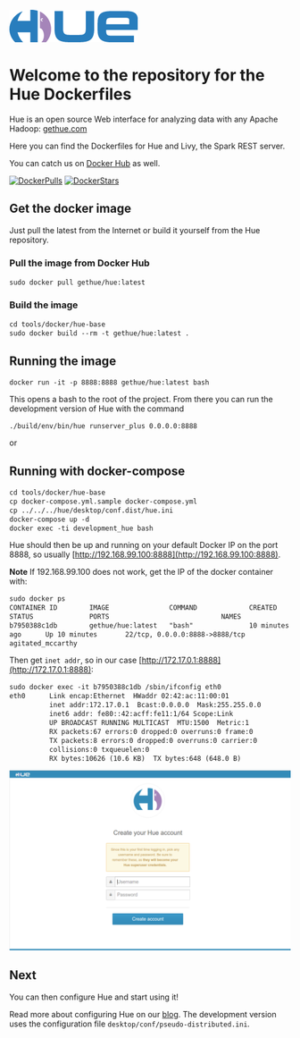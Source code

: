 ![alt text](https://raw.githubusercontent.com/cloudera/hue/master/docs/images/hue_logo.png "Hue Logo")


# Welcome to the repository for the Hue Dockerfiles


Hue is an open source Web interface for analyzing data with any Apache Hadoop: [gethue.com](http://gethue.com)

Here you can find the Dockerfiles for Hue and Livy, the Spark REST server.

You can catch us on [Docker Hub](https://hub.docker.com/u/gethue/) as well.

[![DockerPulls](https://img.shields.io/docker/pulls/gethue/hue.svg)](https://registry.hub.docker.com/u/gethue/hue/)
[![DockerStars](https://img.shields.io/docker/stars/gethue/hue.svg)](https://registry.hub.docker.com/u/gethue/hue/)

## Get the docker image

Just pull the latest from the Internet or build it yourself from the Hue repository.

### Pull the image from Docker Hub
```
sudo docker pull gethue/hue:latest
```

### Build the image
```
cd tools/docker/hue-base
sudo docker build --rm -t gethue/hue:latest .
```

## Running the image
```
docker run -it -p 8888:8888 gethue/hue:latest bash
```
This opens a bash to the root of the project. From there you can run the development version of Hue with the command

```
./build/env/bin/hue runserver_plus 0.0.0.0:8888
```

or

## Running with docker-compose
```
cd tools/docker/hue-base
cp docker-compose.yml.sample docker-compose.yml
cp ../../../hue/desktop/conf.dist/hue.ini
docker-compose up -d
docker exec -ti development_hue bash
```

Hue should then be up and running on your default Docker IP on the port 8888, so usually [http://192.168.99.100:8888](http://192.168.99.100:8888).

**Note**
If 192.168.99.100 does not work, get the IP of the docker container with:
```
sudo docker ps
CONTAINER ID        IMAGE               COMMAND             CREATED             STATUS              PORTS                            NAMES
b7950388c1db        gethue/hue:latest   "bash"              10 minutes ago      Up 10 minutes       22/tcp, 0.0.0.0:8888->8888/tcp   agitated_mccarthy
```

Then get ``inet addr``, so in our case [http://172.17.0.1:8888](http://172.17.0.1:8888):
```
sudo docker exec -it b7950388c1db /sbin/ifconfig eth0
eth0      Link encap:Ethernet  HWaddr 02:42:ac:11:00:01
          inet addr:172.17.0.1  Bcast:0.0.0.0  Mask:255.255.0.0
          inet6 addr: fe80::42:acff:fe11:1/64 Scope:Link
          UP BROADCAST RUNNING MULTICAST  MTU:1500  Metric:1
          RX packets:67 errors:0 dropped:0 overruns:0 frame:0
          TX packets:8 errors:0 dropped:0 overruns:0 carrier:0
          collisions:0 txqueuelen:0
          RX bytes:10626 (10.6 KB)  TX bytes:648 (648.0 B)
```

![alt text](https://raw.githubusercontent.com/cloudera/hue/master/docs/images/login.png "Hue First Login")


## Next

You can then configure Hue and start using it!

Read more about configuring Hue on our [blog](http://gethue.com/how-to-configure-hue-in-your-hadoop-cluster/). The development version uses the configuration file ``desktop/conf/pseudo-distributed.ini``.
